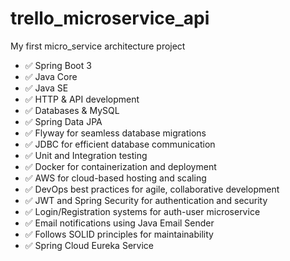 # trello_microservice_api
My first micro_service  architecture project

- ✅ Spring Boot 3
- ✅ Java Core
- ✅ Java SE
- ✅ HTTP & API development
- ✅ Databases & MySQL
- ✅ Spring Data JPA
- ✅ Flyway for seamless database migrations
- ✅ JDBC for efficient database communication
- ✅ Unit and Integration testing
- ✅ Docker for containerization and deployment
- ✅ AWS for cloud-based hosting and scaling
- ✅ DevOps best practices for agile, collaborative development
- ✅ JWT and Spring Security for authentication and security
- ✅ Login/Registration systems for auth-user microservice
- ✅ Email notifications using Java Email Sender
- ✅ Follows SOLID principles for maintainability
- ✅ Spring Cloud Eureka Service
